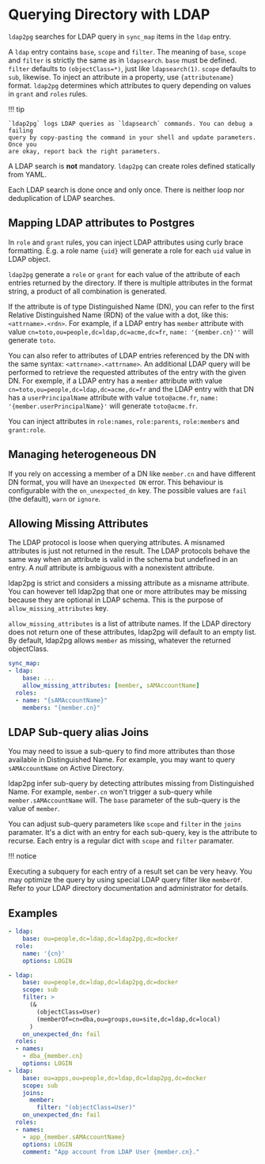 <h1>Querying Directory with LDAP</h1>

`ldap2pg` searches for LDAP query in `sync_map` items in the `ldap` entry.

A `ldap` entry contains `base`, `scope` and `filter`. The meaning of `base`,
`scope` and `filter` is strictly the same as in `ldapsearch`. `base` must be
defined. `filter` defaults to `(objectClass=*)`, just like `ldapsearch(1)`.
`scope` defaults to `sub`, likewise. To inject an attribute in a property, use
`{attributename}` format. `ldap2pg` determines which attributes to query
depending on values in `grant` and `roles` rules.

!!! tip

    `ldap2pg` logs LDAP queries as `ldapsearch` commands. You can debug a failing
    query by copy-pasting the command in your shell and update parameters. Once you
    are okay, report back the right parameters.

A LDAP search is **not** mandatory. `ldap2pg` can create roles defined
statically from YAML.

Each LDAP search is done once and only once. There is neither loop nor
deduplication of LDAP searches.


## Mapping LDAP attributes to Postgres

In `role` and `grant` rules, you can inject LDAP attributes using curly brace
formatting. E.g. a role name `{uid}` will generate a role for each `uid` value
in LDAP object.

`ldap2pg` generate a `role` or `grant` for each value of the attribute of each
entries returned by the directory. If there is multiple attributes in the format
string, a product of all combination is generated.

If the attribute is of type Distinguished Name (DN), you can refer to the first
Relative Distinguished Name (RDN) of the value with a dot, like this:
`<attrname>.<rdn>`. For example, if a LDAP entry has `member` attribute with
value `cn=toto,ou=people,dc=ldap,dc=acme,dc=fr`, `name: '{member.cn}''` will
generate `toto`.

You can also refer to attributes of LDAP entries referenced by the DN with the
same syntax: `<attrname>.<attrname>`. An additional LDAP query will be
performed to retrieve the requested attributes of the entry with the given DN.
For exemple, if a LDAP entry has a `member` attribute with value
`cn=toto,ou=people,dc=ldap,dc=acme,dc=fr` and the LDAP entry with that DN has
a `userPrincipalName` attribute with value `toto@acme.fr`,
`name: '{member.userPrincipalName}'` will generate `toto@acme.fr`.

You can inject attributes in `role:names`, `role:parents`, `role:members` and
`grant:role`.


## Managing heterogeneous DN

If you rely on accessing a member of a DN like `member.cn` and have different DN
format, you will have an `Unexpected DN` error. This behaviour is configurable
with the `on_unexpected_dn` key. The possible values are `fail` (the default),
`warn` or `ignore`.


## Allowing Missing Attributes

The LDAP protocol is loose when querying attributes. A misnamed attributes is
just not returned in the result. The LDAP protocols behave the same way when an
attribute is valid in the schema but undefined in an entry. A *null* attribute
is ambiguous with a nonexistent attribute.

ldap2pg is strict and considers a missing attribute as a misname attribute. You
can however tell ldap2pg that one or more attributes may be missing because
they are optional in LDAP schema. This is the purpose of
`allow_missing_attributes` key.

`allow_missing_attributes` is a list of attribute names. If the LDAP directory
does not return one of these attributes, ldap2pg will default to an empty list.
By default, ldap2pg allows `member` as missing, whatever the returned
objectClass.

``` yaml
sync_map:
- ldap:
    base: ...
    allow_missing_attributes: [member, sAMAccountName]
  roles:
  - name: "{sAMAccountName}"
    members: "{member.cn}"
```


## LDAP Sub-query alias Joins

You may need to issue a sub-query to find more attributes than those available
in Distinguished Name. For example, you may want to query `sAMAccountName` on
Active Directory.

ldap2pg infer sub-query by detecting attributes missing from Distinguished Name.
For example, `member.cn` won't trigger a sub-query while `member.sAMAccountName`
will. The `base` parameter of the sub-query is the value of `member`.

You can adjust sub-query parameters like `scope` and `filter` in the `joins`
paramater. It's a dict with an entry for each sub-query, key is the attribute to
recurse. Each entry is a regular dict with `scope` and `filter` paramater.

!!! notice

   Executing a subquery for each entry of a result set can be very heavy. You
   may optimize the query by using special LDAP query filter like `memberOf`.
   Refer to your LDAP directory documentation and administrator for details.


## Examples

``` yaml
- ldap:
    base: ou=people,dc=ldap,dc=ldap2pg,dc=docker
  role:
    name: '{cn}'
    options: LOGIN

- ldap:
    base: ou=people,dc=ldap,dc=ldap2pg,dc=docker
    scope: sub
    filter: >
      (&
        (objectClass=User)
        (memberOf=cn=dba,ou=groups,ou=site,dc=ldap,dc=local)
      )
    on_unexpected_dn: fail
  roles:
  - names:
    - dba_{member.cn}
    options: LOGIN
- ldap:
    base: ou=apps,ou=people,dc=ldap,dc=ldap2pg,dc=docker
    scope: sub
    joins:
      member:
        filter: "(objectClass=User)"
    on_unexpected_dn: fail
  roles:
  - names:
    - app_{member.sAMAccountName}
    options: LOGIN
    comment: "App account from LDAP User {member.cn}."
```
